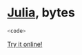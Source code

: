 # [Julia][1], <length> bytes
    
```julia
<code>
```    
[Try it online!][2]
    
<explanation>
    
[1]: https://julialang.org/
[2]: https://tio.run/##yyrNyUw0rPgPBAA